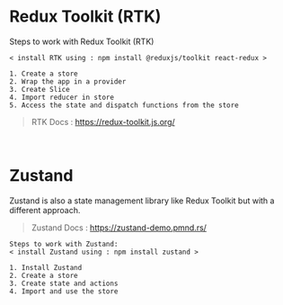 # Redux Toolkit (RTK)

Steps to work with Redux Toolkit (RTK)

```
< install RTK using : npm install @reduxjs/toolkit react-redux >

1. Create a store
2. Wrap the app in a provider
3. Create Slice
4. Import reducer in store
5. Access the state and dispatch functions from the store
```

> RTK Docs : https://redux-toolkit.js.org/

<br>

# Zustand
Zustand is also a state management library like Redux Toolkit but with a different approach. <br>
> Zustand Docs : https://zustand-demo.pmnd.rs/

```
Steps to work with Zustand:
< install Zustand using : npm install zustand >

1. Install Zustand
2. Create a store
3. Create state and actions
4. Import and use the store
```
